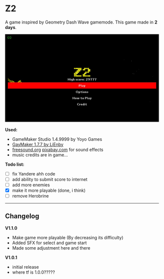 # Z2
A game inspired by Geometry Dash Wave gamemode.
This game made in **2 days**. 

![image of game main menu](mainmenu.jpg)

**Used:**
- GameMaker Studio 1.4.9999 by Yoyo Games
- [GayMaker 1.7.7 by LiEnby](https://github.com/LiEnby/GayMaker)
- [freesound.org](https://freesound.org/) [pixabay.com](https://pixabay.com/ja/) for sound effects
- music credits are in game...

**Todo list:**

 - [ ] fix Yandere ahh code
 - [ ] add ability to submit score to internet
 - [ ] add more enemies 
 - [x] make it more playable (done, i think)
 - [ ] remove Herobrine

---

## Changelog

**V1.1.0**

- Make game more playable (By decreasing its difficulty)
- Added SFX for select and game start
- Made some adjustment here and there

**V1.0.1**

- initial release
- where tf is 1.0.0?????
